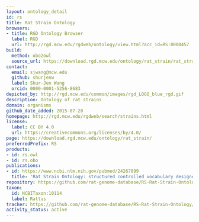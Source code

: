 ```yaml
---
layout: ontology_detail
id: rs
title: Rat Strain Ontology
browsers:
- title: RGD Ontology Browser
  label: RGD
  url: http://rgd.mcw.edu/rgdweb/ontology/view.html?acc_id=RS:0000457
build:
  method: obo2owl
  source_url: https://download.rgd.mcw.edu/ontology/rat_strain/rat_strain.obo
contact:
  email: sjwang@mcw.edu
  github: shurjenw
  label: Shur-Jen Wang
  orcid: 0000-0001-5256-8683
depicted_by: http://rgd.mcw.edu/common/images/rgd_LOGO_blue_rgd.gif
description: Ontology of rat strains
domain: organisms
github_date_added: 2015-07-28
homepage: http://rgd.mcw.edu/rgdweb/search/strains.html
license:
  label: CC BY 4.0
  url: https://creativecommons.org/licenses/by/4.0/
page: https://download.rgd.mcw.edu/ontology/rat_strain/
preferredPrefix: RS
products:
- id: rs.owl
- id: rs.obo
publications:
- id: https://www.ncbi.nlm.nih.gov/pubmed/24267899
  title: 'Rat Strain Ontology: structured controlled vocabulary designed to facilitate access to strain data at RGD.'
repository: https://github.com/rat-genome-database/RS-Rat-Strain-Ontology
taxon:
  id: NCBITaxon:10114
  label: Rattus
tracker: https://github.com/rat-genome-database/RS-Rat-Strain-Ontology/issues
activity_status: active
---
```

